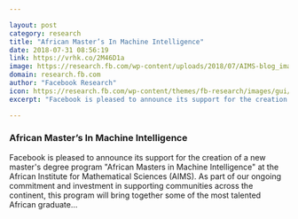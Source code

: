 ```yaml
---

layout: post
category: research
title: "African Master’s In Machine Intelligence"
date: 2018-07-31 08:56:19
link: https://vrhk.co/2M46D1a
image: https://research.fb.com/wp-content/uploads/2018/07/AIMS-blog_image.png
domain: research.fb.com
author: "Facebook Research"
icon: https://research.fb.com/wp-content/themes/fb-research/images/gui/facebook.ico
excerpt: "Facebook is pleased to announce its support for the creation of a new master's degree program \"African Masters in Machine Intelligence\" at the African Institute for Mathematical Sciences (AIMS). As part of our ongoing commitment and investment in supporting communities across the continent, this program will bring together some of the most talented African graduate…"

---
```


### African Master’s In Machine Intelligence

Facebook is pleased to announce its support for the creation of a new master's degree program "African Masters in Machine Intelligence" at the African Institute for Mathematical Sciences (AIMS). As part of our ongoing commitment and investment in supporting communities across the continent, this program will bring together some of the most talented African graduate…